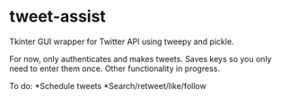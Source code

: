 # tweet-assist
Tkinter GUI wrapper for Twitter API using tweepy and pickle.

For now, only authenticates and makes tweets. Saves keys so you only need to enter them once.
Other functionality in progress.

To do:
*Schedule tweets
*Search/retweet/like/follow

